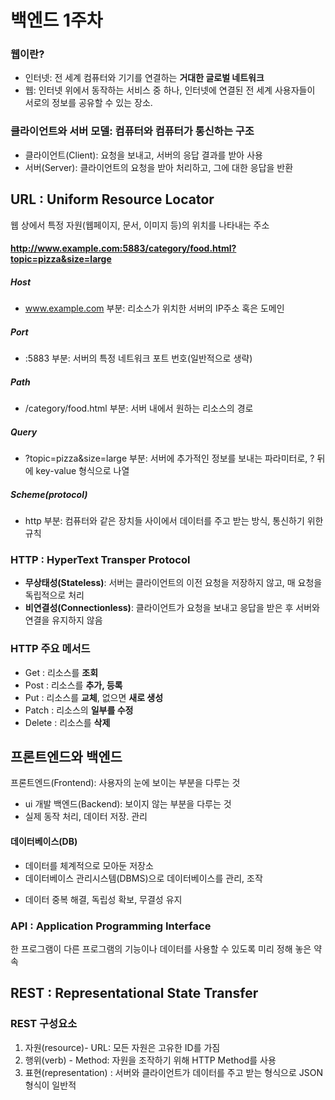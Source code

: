 # 백엔드 1주차

### 웹이란?

- 인터넷: 전 세계 컴퓨터와 기기를 연결하는 **거대한 글로벌 네트워크**
- 웹: 인터넷 위에서 동작하는 서비스 중 하나, 인터넷에 연결된 전 세계 사용자들이 서로의 정보를 공유할 수 있는 장소.

### 클라이언트와 서버 모델: 컴퓨터와 컴퓨터가 통신하는 구조

- 클라이언트(Client): 요청을 보내고, 서버의 응답 결과를 받아 사용
- 서버(Server): 클라이언트의 요청을 받아 처리하고, 그에 대한 응답을 반환

## URL : **U**niform **R**esource **L**ocator

웹 상에서 특정 자원(웹페이지, 문서, 이미지 등)의 위치를 나타내는 주소

#### http://www.example.com:5883/category/food.html?topic=pizza&size=large

##### Host

- www.example.com 부분: 리소스가 위치한 서버의 IP주소 혹은 도메인

##### Port

- :5883 부분: 서버의 특정 네트워크 포트 번호(일반적으로 생략)

##### Path

- /category/food.html 부분: 서버 내에서 원하는 리소스의 경로

##### Query

- ?topic=pizza&size=large 부분: 서버에 추가적인 정보를 보내는 파라미터로, ? 뒤에 key-value 형식으로 나열

##### Scheme(protocol)

- http 부분: 컴퓨터와 같은 장치들 사이에서 데이터를 주고 받는 방식, 통신하기 위한 규칙

### HTTP : **H**yper**T**ext **T**ransper **P**rotocol

- **무상태성(Stateless)**: 서버는 클라이언트의 이전 요청을 저장하지 않고, 매 요청을 독립적으로 처리
- **비연결성(Connectionless)**: 클라이언트가 요청을 보내고 응답을 받은 후 서버와 연결을 유지하지 않음

### HTTP 주요 메서드

- Get : 리소스를 **조회**
- Post : 리소스를 **추가, 등록**
- Put : 리소스를 **교체**, 없으면 **새로 생성**
- Patch : 리소스의 **일부를 수정**
- Delete : 리소스를 **삭제**

## 프론트엔드와 백엔드

프론트엔드(Frontend): 사용자의 눈에 보이는 부분을 다루는 것

- ui 개발
  백엔드(Backend): 보이지 않는 부분을 다루는 것
- 실제 동작 처리, 데이터 저장. 관리

#### 데이터베이스(DB)

- 데이터를 체계적으로 모아둔 저장소
- 데이터베이스 관리시스템(DBMS)으로 데이터베이스를 관리, 조작

* 데이터 중복 해결, 독립성 확보, 무결성 유지

### API : **A**pplication **P**rogramming **I**nterface

한 프로그램이 다른 프로그램의 기능이나 데이터를 사용할 수 있도록 미리 정해 놓은 약속

## REST : **R**epresentational **S**tate **T**ransfer

### REST 구성요소

1. 자원(resource)- URL: 모든 자원은 고유한 ID를 가짐
2. 행위(verb) - Method: 자원을 조작하기 위해 HTTP Method를 사용
3. 표현(representation) : 서버와 클라이언트가 데이터를 주고 받는 형식으로 JSON 형식이 일반적
